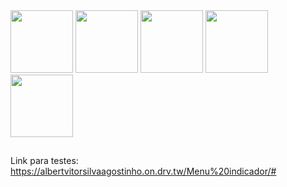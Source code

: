 <img src="https://cdn.discordapp.com/attachments/948914773754527767/951113208918319124/print_1.png" width="100">
<img src="https://cdn.discordapp.com/attachments/948914773754527767/951113209329356860/print_2.png" width="100">
<img src="https://cdn.discordapp.com/attachments/948914773754527767/951113209656520804/print_3.png" width="100">
<img src="https://cdn.discordapp.com/attachments/948914773754527767/951113209891418162/print_4.png" width="100">
<img src="https://cdn.discordapp.com/attachments/948914773754527767/951113210138873946/print_5.png" width="100">

##
Link para testes: https://albertvitorsilvaagostinho.on.drv.tw/Menu%20indicador/#
